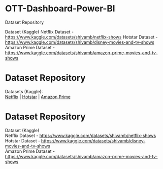 # OTT-Dashboard-Power-BI

Dataset Repository

Dataset (Kaggle)
Netflix Dataset - https://www.kaggle.com/datasets/shivamb/netflix-shows
Hotstar Dataset - https://www.kaggle.com/datasets/shivamb/disney-movies-and-tv-shows
Amazon Prime Dataset - https://www.kaggle.com/datasets/shivamb/amazon-prime-movies-and-tv-shows


# Dataset Repository

Datasets (Kaggle):  
[Netflix](https://www.kaggle.com/datasets/shivamb/netflix-shows) | 
[Hotstar](https://www.kaggle.com/datasets/shivamb/disney-movies-and-tv-shows) | 
[Amazon Prime](https://www.kaggle.com/datasets/shivamb/amazon-prime-movies-and-tv-shows)

# Dataset Repository

Dataset (Kaggle)<br>
Netflix Dataset - https://www.kaggle.com/datasets/shivamb/netflix-shows<br>
Hotstar Dataset - https://www.kaggle.com/datasets/shivamb/disney-movies-and-tv-shows<br>
Amazon Prime Dataset - https://www.kaggle.com/datasets/shivamb/amazon-prime-movies-and-tv-shows


